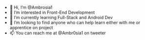- 👋 Hi, I’m @Ambrosia1
- 👀 I’m interested in Front-End Development
- 🌱 I’m currently learning Full-Stack and Android Dev
- 💞️ I’m looking to find anyone who can help learn either with me or apprentice on project
- 📫 You can reach me at @Ambr0sia1 on tweeter
